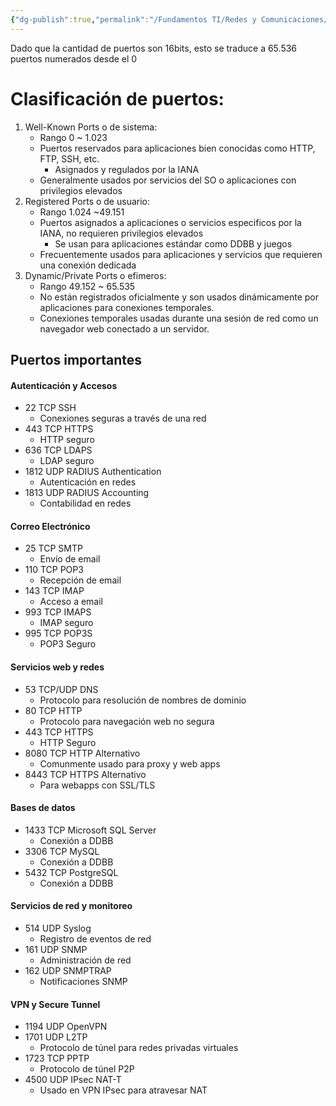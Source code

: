 ```yaml
---
{"dg-publish":true,"permalink":"/Fundamentos TI/Redes y Comunicaciones/Protocolos y arquitectura/Puertos comunes/"}
---
```


Dado que la cantidad de puertos son 16bits, esto se traduce a 65.536 puertos numerados desde el 0

# Clasificación de puertos:
1. Well-Known Ports o de sistema:
	- Rango 0 ~ 1.023
	- Puertos reservados para aplicaciones bien conocidas como HTTP, FTP, SSH, etc.
		- Asignados y regulados por la IANA
	- Generalmente usados por servicios del SO o aplicaciones con privilegios elevados
2. Registered Ports o de usuario:
	- Rango 1.024 ~49.151
	- Puertos asignados a aplicaciones o servicios especificos por la IANA, no requieren privilegios elevados
		- Se usan para aplicaciones estándar como DDBB y juegos
	- Frecuentemente usados para aplicaciones y servicios que requieren una conexión dedicada
3. Dynamic/Private Ports o efimeros:
	- Rango 49.152 ~ 65.535
	- No están registrados oficialmente y son usados dinámicamente por aplicaciones para conexiones temporales.
	- Conexiones temporales usadas durante una sesión de red como un navegador web conectado a un servidor.

## Puertos importantes
#### Autenticación y Accesos
- 22 TCP SSH
	- Conexiones seguras a través de una red
- 443 TCP HTTPS
	- HTTP seguro
- 636 TCP LDAPS
	- LDAP seguro
- 1812 UDP RADIUS Authentication
	- Autenticación en redes
- 1813 UDP RADIUS Accounting
	- Contabilidad en redes
#### Correo Electrónico
- 25 TCP SMTP
	- Envío de email
- 110 TCP POP3
	- Recepción de email
- 143 TCP IMAP
	- Acceso a email
- 993 TCP IMAPS
	- IMAP seguro
- 995 TCP POP3S
	- POP3 Seguro
#### Servicios web y redes
- 53 TCP/UDP DNS
	- Protocolo para resolución de nombres de dominio
- 80 TCP HTTP
	- Protocolo para navegación web no segura
- 443 TCP HTTPS
	- HTTP Seguro
- 8080 TCP HTTP Alternativo
	- Comunmente usado para proxy y web apps
- 8443 TCP HTTPS Alternativo
	- Para webapps con SSL/TLS
#### Bases de datos
- 1433 TCP Microsoft SQL Server
	- Conexión a DDBB
- 3306 TCP MySQL
	- Conexión a DDBB
- 5432 TCP PostgreSQL
	- Conexión a DDBB
#### Servicios de red y monitoreo
- 514 UDP Syslog
	- Registro de eventos de red
- 161 UDP SNMP
	- Administración de red
- 162 UDP SNMPTRAP
	- Notificaciones SNMP
#### VPN y Secure Tunnel
- 1194 UDP OpenVPN
- 1701 UDP L2TP
	- Protocolo de túnel para redes privadas virtuales
- 1723 TCP PPTP
	- Protocolo de túnel P2P
- 4500 UDP IPsec NAT-T
	- Usado en VPN IPsec para atravesar NAT